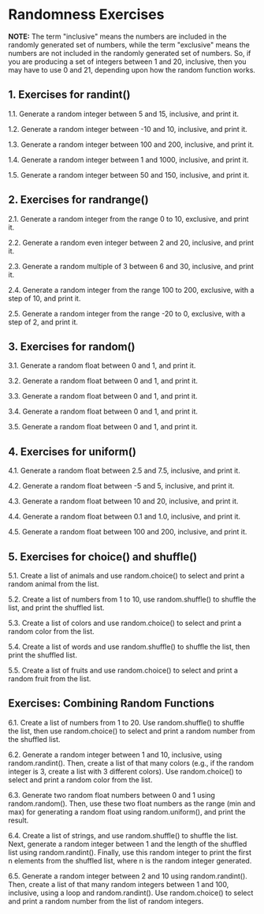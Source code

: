 # Randomness Exercises
**NOTE:** The term "inclusive" means the numbers are included in the randomly generated set of numbers, while the term "exclusive" means the numbers are not included in the randomly generated set of numbers. So, if you are producing a set of integers between 1 and 20, inclusive, then you may have to use 0 and 21, depending upon how the random function works.

## 1. Exercises for randint()

1.1. Generate a random integer between 5 and 15, inclusive, and print it.

1.2. Generate a random integer between -10 and 10, inclusive, and print it.

1.3. Generate a random integer between 100 and 200, inclusive, and print it.

1.4. Generate a random integer between 1 and 1000, inclusive, and print it.

1.5. Generate a random integer between 50 and 150, inclusive, and print it.

## 2. Exercises for randrange()

2.1. Generate a random integer from the range 0 to 10, exclusive, and print it.

2.2. Generate a random even integer between 2 and 20, inclusive, and print it.

2.3. Generate a random multiple of 3 between 6 and 30, inclusive, and print it.

2.4. Generate a random integer from the range 100 to 200, exclusive, with a step of 10, and print it.

2.5. Generate a random integer from the range -20 to 0, exclusive, with a step of 2, and print it.

## 3. Exercises for random()

3.1. Generate a random float between 0 and 1, and print it.

3.2. Generate a random float between 0 and 1, and print it.

3.3. Generate a random float between 0 and 1, and print it.

3.4. Generate a random float between 0 and 1, and print it.

3.5. Generate a random float between 0 and 1, and print it.

## 4. Exercises for uniform()

4.1. Generate a random float between 2.5 and 7.5, inclusive, and print it.

4.2. Generate a random float between -5 and 5, inclusive, and print it.

4.3. Generate a random float between 10 and 20, inclusive, and print it.

4.4. Generate a random float between 0.1 and 1.0, inclusive, and print it.

4.5. Generate a random float between 100 and 200, inclusive, and print it.

## 5. Exercises for choice() and shuffle()

5.1. Create a list of animals and use random.choice() to select and print a random animal from the list.

5.2. Create a list of numbers from 1 to 10, use random.shuffle() to shuffle the list, and print the shuffled list.

5.3. Create a list of colors and use random.choice() to select and print a random color from the list.

5.4. Create a list of words and use random.shuffle() to shuffle the list, then print the shuffled list.

5.5. Create a list of fruits and use random.choice() to select and print a random fruit from the list.

## Exercises: Combining Random Functions

6.1. Create a list of numbers from 1 to 20. Use random.shuffle() to shuffle the list, then use random.choice() to select and print a random number from the shuffled list.

6.2. Generate a random integer between 1 and 10, inclusive, using random.randint(). Then, create a list of that many colors (e.g., if the random integer is 3, create a list with 3 different colors). Use random.choice() to select and print a random color from the list.

6.3. Generate two random float numbers between 0 and 1 using random.random(). Then, use these two float numbers as the range (min and max) for generating a random float using random.uniform(), and print the result.

6.4. Create a list of strings, and use random.shuffle() to shuffle the list. Next, generate a random integer between 1 and the length of the shuffled list using random.randint(). Finally, use this random integer to print the first n elements from the shuffled list, where n is the random integer generated.

6.5. Generate a random integer between 2 and 10 using random.randint(). Then, create a list of that many random integers between 1 and 100, inclusive, using a loop and random.randint(). Use random.choice() to select and print a random number from the list of random integers.
